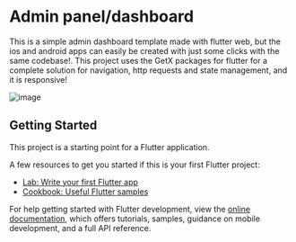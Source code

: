 # Admin panel/dashboard

This is a simple admin dashboard template made with flutter web, but the ios and android apps can easily be created with just some clicks with the same codebase!.
This project uses the GetX packages for flutter for a complete solution for navigation, http requests and state management, and it is responsive!

![image](https://user-images.githubusercontent.com/84020433/218221243-b20daffe-3d95-4662-a9d4-e0602ef60b4d.png)


## Getting Started

This project is a starting point for a Flutter application.

A few resources to get you started if this is your first Flutter project:

- [Lab: Write your first Flutter app](https://docs.flutter.dev/get-started/codelab)
- [Cookbook: Useful Flutter samples](https://docs.flutter.dev/cookbook)

For help getting started with Flutter development, view the
[online documentation](https://docs.flutter.dev/), which offers tutorials,
samples, guidance on mobile development, and a full API reference.
